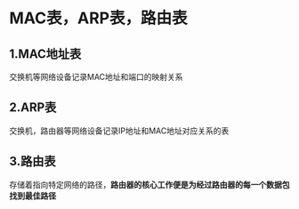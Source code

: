 # MAC表，ARP表，路由表



## 1.MAC地址表

交换机等网络设备记录MAC地址和端口的映射关系



## 2.ARP表

交换机，路由器等网络设备记录IP地址和MAC地址对应关系的表



## 3.路由表

存储着指向特定网络的路径，**路由器的核心工作便是为经过路由器的每一个数据包找到最佳路径**